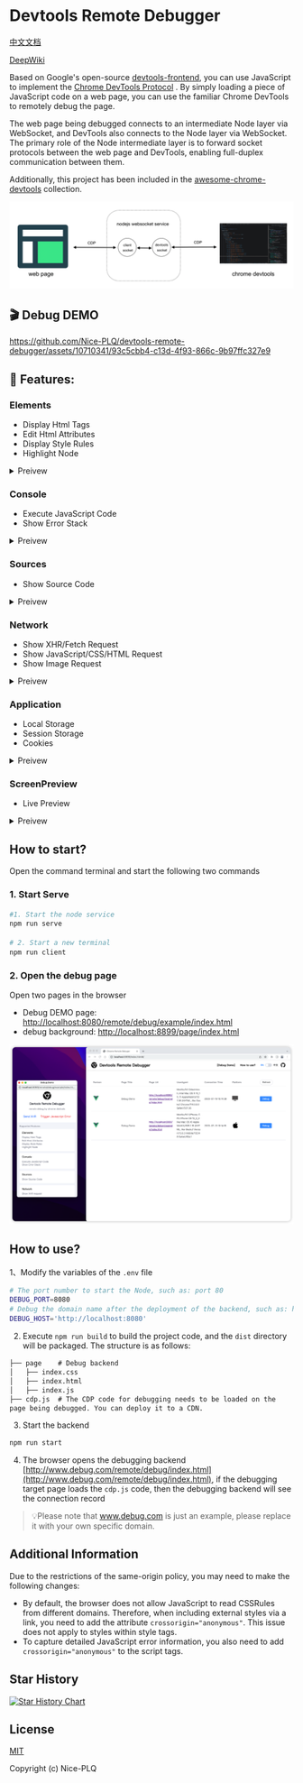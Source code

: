 # Devtools Remote Debugger

[中文文档](./README_CN.md)

[DeepWiki](https://deepwiki.com/Nice-PLQ/devtools-remote-debugger)

Based on Google's open-source [devtools-frontend](https://github.com/ChromeDevTools/devtools-frontend), you can use JavaScript to implement the [Chrome DevTools Protocol](https://chromedevtools.github.io/devtools-protocol/) . By simply loading a piece of JavaScript code on a web page, you can use the familiar Chrome DevTools to remotely debug the page.

The web page being debugged connects to an intermediate Node layer via WebSocket, and DevTools also connects to the Node layer via WebSocket. The primary role of the Node intermediate layer is to forward socket protocols between the web page and DevTools, enabling full-duplex communication between them.

Additionally, this project has been included in the [awesome-chrome-devtools](https://github.com/ChromeDevTools/awesome-chrome-devtools#browser-adapters) collection.

![](./images/cdp.png)

## 🎬 Debug DEMO

https://github.com/Nice-PLQ/devtools-remote-debugger/assets/10710341/93c5cbb4-c13d-4f93-866c-9b97ffc327e9

## 🎉 Features:

### Elements

- Display Html Tags
- Edit Html Attributes
- Display Style Rules
- Highlight Node

<details>
  <summary>
    Preivew
  </summary>

![](./images/element.gif)

![](./images/screencast.gif)

</details>

### Console

- Execute JavaScript Code
- Show Error Stack

<details>
  <summary>
    Preivew
  </summary>

![](./images/console.gif)

</details>

### Sources

- Show Source Code

<details>
  <summary>
    Preivew
  </summary>

![](./images/source.gif)

</details>

### Network

- Show XHR/Fetch Request
- Show JavaScript/CSS/HTML Request
- Show Image Request

<details>
  <summary>
    Preivew
  </summary>

![](./images/network.gif)

</details>

### Application

- Local Storage
- Session Storage
- Cookies

<details>
  <summary>
    Preivew
  </summary>

![](./images/application.gif)

</details>

### ScreenPreview

- Live Preview

<details>
  <summary>
    Preivew
  </summary>

![](./images/screen_preview.gif)

</details>

## How to start?

Open the command terminal and start the following two commands

### 1. Start Serve

```sh
#1. Start the node service
npm run serve

# 2. Start a new terminal
npm run client
```

### 2. Open the debug page

Open two pages in the browser

- Debug DEMO page: [http://localhost:8080/remote/debug/example/index.html](http://localhost:8080/remote/debug/example/index.html)
- debug background: [http://localhost:8899/page/index.html](http://localhost:8899/page/index.html)

![](./images/backend.png)

## How to use?

1、Modify the variables of the `.env` file

```sh
# The port number to start the Node, such as: port 80
DEBUG_PORT=8080
# Debug the domain name after the deployment of the backend, such as: https://www.remote-debug.com/
DEBUG_HOST='http://localhost:8080'
```

2. Execute `npm run build` to build the project code, and the `dist` directory will be packaged. The structure is as follows:

```
├── page    # Debug backend
│   ├── index.css
│   ├── index.html
│   ├── index.js
├── cdp.js  # The CDP code for debugging needs to be loaded on the page being debugged. You can deploy it to a CDN.
```

3. Start the backend

```sh
npm run start
```

4. The browser opens the debugging backend [http://www.debug.com/remote/debug/index.html](http://www.debug.com/remote/debug/index.html), if the debugging target page loads the `cdp.js` code, then the debugging backend will see the connection record

> 💡Please note that www.debug.com is just an example, please replace it with your own specific domain.

## Additional Information

Due to the restrictions of the same-origin policy, you may need to make the following changes:

- By default, the browser does not allow JavaScript to read CSSRules from different domains. Therefore, when including external styles via a link, you need to add the attribute `crossorigin="anonymous"`. This issue does not apply to styles within style tags.
- To capture detailed JavaScript error information, you also need to add `crossorigin="anonymous"` to the script tags.

## Star History

[![Star History Chart](https://api.star-history.com/svg?repos=Nice-PLQ/devtools-remote-debugger&type=Date)](https://star-history.com/#Nice-PLQ/devtools-remote-debugger&Date)

## License

[MIT](./LICENSE)

Copyright (c) Nice-PLQ
